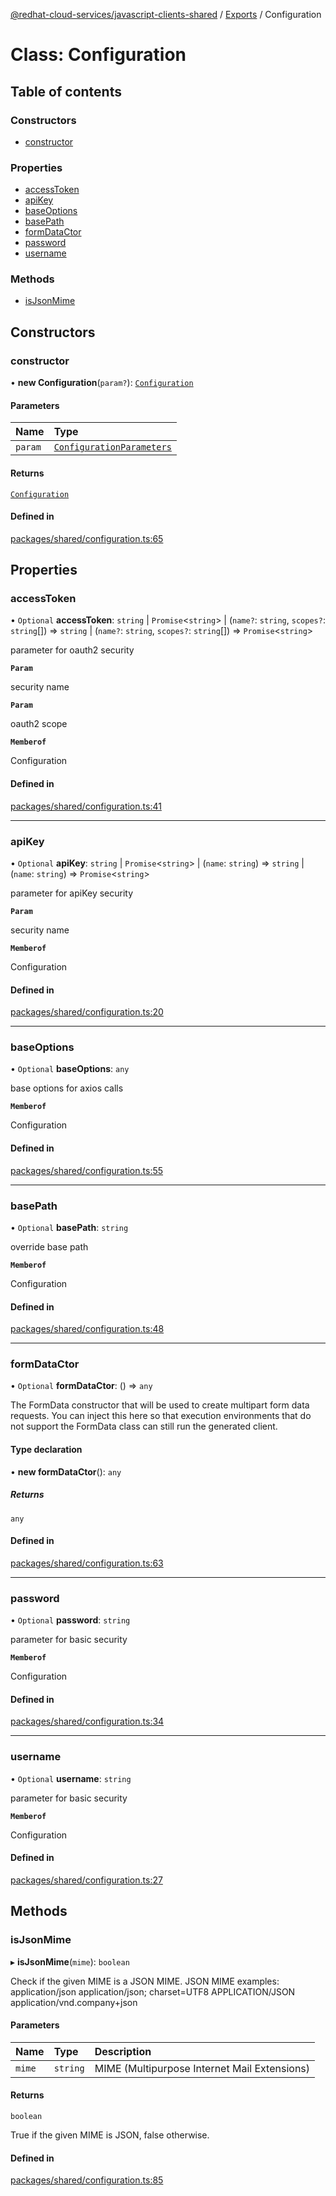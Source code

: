 [@redhat-cloud-services/javascript-clients-shared](../README.md) / [Exports](../modules.md) / Configuration

# Class: Configuration

## Table of contents

### Constructors

- [constructor](Configuration.md#constructor)

### Properties

- [accessToken](Configuration.md#accesstoken)
- [apiKey](Configuration.md#apikey)
- [baseOptions](Configuration.md#baseoptions)
- [basePath](Configuration.md#basepath)
- [formDataCtor](Configuration.md#formdatactor)
- [password](Configuration.md#password)
- [username](Configuration.md#username)

### Methods

- [isJsonMime](Configuration.md#isjsonmime)

## Constructors

### constructor

• **new Configuration**(`param?`): [`Configuration`](Configuration.md)

#### Parameters

| Name | Type |
| :------ | :------ |
| `param` | [`ConfigurationParameters`](../interfaces/ConfigurationParameters.md) |

#### Returns

[`Configuration`](Configuration.md)

#### Defined in

[packages/shared/configuration.ts:65](https://github.com/RedHatInsights/javascript-clients/blob/master/packages/shared/configuration.ts#L65)

## Properties

### accessToken

• `Optional` **accessToken**: `string` \| `Promise`\<`string`\> \| (`name?`: `string`, `scopes?`: `string`[]) => `string` \| (`name?`: `string`, `scopes?`: `string`[]) => `Promise`\<`string`\>

parameter for oauth2 security

**`Param`**

security name

**`Param`**

oauth2 scope

**`Memberof`**

Configuration

#### Defined in

[packages/shared/configuration.ts:41](https://github.com/RedHatInsights/javascript-clients/blob/master/packages/shared/configuration.ts#L41)

___

### apiKey

• `Optional` **apiKey**: `string` \| `Promise`\<`string`\> \| (`name`: `string`) => `string` \| (`name`: `string`) => `Promise`\<`string`\>

parameter for apiKey security

**`Param`**

security name

**`Memberof`**

Configuration

#### Defined in

[packages/shared/configuration.ts:20](https://github.com/RedHatInsights/javascript-clients/blob/master/packages/shared/configuration.ts#L20)

___

### baseOptions

• `Optional` **baseOptions**: `any`

base options for axios calls

**`Memberof`**

Configuration

#### Defined in

[packages/shared/configuration.ts:55](https://github.com/RedHatInsights/javascript-clients/blob/master/packages/shared/configuration.ts#L55)

___

### basePath

• `Optional` **basePath**: `string`

override base path

**`Memberof`**

Configuration

#### Defined in

[packages/shared/configuration.ts:48](https://github.com/RedHatInsights/javascript-clients/blob/master/packages/shared/configuration.ts#L48)

___

### formDataCtor

• `Optional` **formDataCtor**: () => `any`

The FormData constructor that will be used to create multipart form data
requests. You can inject this here so that execution environments that
do not support the FormData class can still run the generated client.

#### Type declaration

• **new formDataCtor**(): `any`

##### Returns

`any`

#### Defined in

[packages/shared/configuration.ts:63](https://github.com/RedHatInsights/javascript-clients/blob/master/packages/shared/configuration.ts#L63)

___

### password

• `Optional` **password**: `string`

parameter for basic security

**`Memberof`**

Configuration

#### Defined in

[packages/shared/configuration.ts:34](https://github.com/RedHatInsights/javascript-clients/blob/master/packages/shared/configuration.ts#L34)

___

### username

• `Optional` **username**: `string`

parameter for basic security

**`Memberof`**

Configuration

#### Defined in

[packages/shared/configuration.ts:27](https://github.com/RedHatInsights/javascript-clients/blob/master/packages/shared/configuration.ts#L27)

## Methods

### isJsonMime

▸ **isJsonMime**(`mime`): `boolean`

Check if the given MIME is a JSON MIME.
JSON MIME examples:
  application/json
  application/json; charset=UTF8
  APPLICATION/JSON
  application/vnd.company+json

#### Parameters

| Name | Type | Description |
| :------ | :------ | :------ |
| `mime` | `string` | MIME (Multipurpose Internet Mail Extensions) |

#### Returns

`boolean`

True if the given MIME is JSON, false otherwise.

#### Defined in

[packages/shared/configuration.ts:85](https://github.com/RedHatInsights/javascript-clients/blob/master/packages/shared/configuration.ts#L85)
